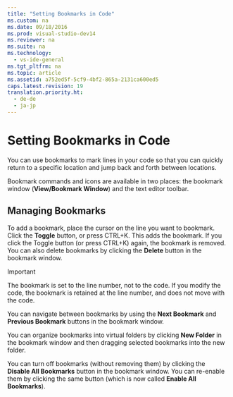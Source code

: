 ```yaml
---
title: "Setting Bookmarks in Code"
ms.custom: na
ms.date: 09/18/2016
ms.prod: visual-studio-dev14
ms.reviewer: na
ms.suite: na
ms.technology: 
  - vs-ide-general
ms.tgt_pltfrm: na
ms.topic: article
ms.assetid: a752ed5f-5cf9-4bf2-865a-2131ca600ed5
caps.latest.revision: 19
translation.priority.ht: 
  - de-de
  - ja-jp
---
```

# Setting Bookmarks in Code
You can use bookmarks to mark lines in your code so that you can quickly return to a specific location and jump back and forth between locations.  
  
 Bookmark commands and icons are available in two places: the bookmark window (**View/Bookmark Window**) and the text editor toolbar.  
  
## Managing Bookmarks  
 To add a bookmark, place the cursor on the line you want to bookmark. Click the **Toggle** button, or press CTRL+K. This adds the bookmark. If you click the Toggle button (or press CTRL+K) again, the bookmark is removed. You can also delete bookmarks by clicking the **Delete** button in the bookmark window.  
  
> [!IMPORTANT]
>  The bookmark is set to the line number, not to the code. If you modify the code, the bookmark is retained at the line number, and does not move with the code.  
  
 You can navigate between bookmarks by using the **Next Bookmark** and **Previous Bookmark** buttons in the bookmark window.  
  
 You can organize bookmarks into virtual folders by clicking **New Folder** in the bookmark window and then dragging selected bookmarks into the new folder.  
  
 You can turn off bookmarks (without removing them) by clicking the **Disable All Bookmarks** button in the bookmark window. You can re-enable them by clicking the same button (which is now called **Enable All Bookmarks**).